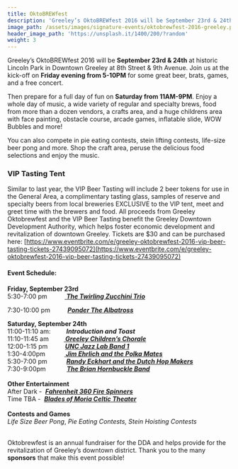 ```yaml
---
title: OktoBREWfest
description: 'Greeley’s OktoBREWfest 2016 will be September 23rd & 24th at historic Lincoln Park in Downtown Greeley at 8th Street & 9th Avenue.'
image_path: /assets/images/signature-events/oktobrewfest-2016-greeley.png
header_image_path: 'https://unsplash.it/1400/200/?random'
weight: 3
---
```



Greeley’s OktoBREWfest 2016 will be **September 23rd & 24th** at historic Lincoln Park in Downtown Greeley at 8th Street & 9th Avenue. Join us at the kick-off on **Friday evening from 5-10PM** for some great beer, brats, games, and a free concert.

Then prepare for a full day of fun on **Saturday from 11AM-9PM**. Enjoy a whole day of music, a wide variety of regular and specialty brews, food from more than a dozen vendors, a crafts area, and a huge childrens area with face painting, obstacle course, arcade games, inflatable slide, WOW Bubbles and more!

You can also compete in pie eating contests, stein lifting contests, life-size beer pong and more. Shop the craft area, peruse the delicious food selections and enjoy the music.

### VIP Tasting Tent

Similar to last year, the VIP Beer Tasting will include 2 beer tokens for use in the General Area, a complimentary tasting glass, samples of reserve and specialty beers from local breweries EXCLUSIVE to the VIP tent, meet and greet time with the brewers and food. All proceeds from Greeley Oktobrewfest and the VIP Beer Tasting benefit the Greeley Downtown Development Authority, which helps foster economic development and revitalization of downtown Greeley. Tickets are $30 and can be purchased here:&nbsp;[https://www.eventbrite.com/e/greeley-oktobrewfest-2016-vip-beer-tasting-tickets-27439095072](https://www.eventbrite.com/e/greeley-oktobrewfest-2016-vip-beer-tasting-tickets-27439095072)

#### Event Schedule:

<div><strong>Friday, September 23rd</strong></div>

<div>5:30-7:00 pm &nbsp; &nbsp; &nbsp; &nbsp; &nbsp;<a href="http://www.drewsblues.com/twirling_zucchini_trio/">&nbsp;<strong><em>The Twirling Zucchini Trio</em></strong></a></div>

[](http://www.drewsblues.com/twirling_zucchini_trio/)7:30-10:00 pm &nbsp; &nbsp; &nbsp; &nbsp; &nbsp;***[Ponder The Albatross](https://www.facebook.com/ponderthealbatross/)&nbsp; &nbsp;***

<div><strong>Saturday, September 24th</strong></div>

<div>11:00-11:10 am: &nbsp; &nbsp; &nbsp; &nbsp;&nbsp;<strong><em>Introduction and Toast</em></strong></div>

<div>11:10-11:45 am &nbsp; &nbsp; &nbsp; <strong><em>&nbsp; <a href="https://www.facebook.com/greeleychildrenschorale/?fref=ts">&nbsp;Greeley Children&rsquo;s Chorale</a></em></strong></div>

<div>12:00-1:15 pm &nbsp; &nbsp; &nbsp; &nbsp; &nbsp;<strong><em><a href="http://arts.unco.edu/music/jazz-ensembles/">UNC Jazz Lab Band 1</a></em></strong></div>

<div>1:30-4:00pm &nbsp; &nbsp; &nbsp; &nbsp; &nbsp; <a href="https://www.youtube.com/watch?v=NfRBvtR_4s4"><strong>&nbsp;<em>Jim Ehrlich and the Polka Mates</em></strong></a>&nbsp;&nbsp;</div>

<div>5:30-7:00 pm &nbsp; &nbsp; &nbsp; &nbsp; &nbsp; <a href="https://www.youtube.com/watch?v=ciekFoBZ4pM"><strong><em>Randy Eckhart and the Dutch Hop Makers</em></strong></a></div>

<div>7:30-9:00pm &nbsp; &nbsp; &nbsp; &nbsp; &nbsp; &nbsp;<a href="https://www.facebook.com/brian.hornbuckle.9"><strong><em>The Brian Hornbuckle Band</em></strong></a></div>

<div>&nbsp;</div>

<div><strong>Other Entertainment</strong>&nbsp;</div>

<div>After Dark - &nbsp;<a href="https://www.facebook.com/groups/Fahrenheit360Rockies/"><strong><em>Fahrenheit 360 Fire Spinners</em></strong></a></div>

<div>Time TBA - &nbsp;<a href="https://www.facebook.com/CelticMoonTheater/?fref=ts"><strong><em>Blades of Moria Celtic Theater</em></strong></a></div>

<div>&nbsp;</div>

<div><strong>Contests and Games</strong><em>&nbsp; </em></div>

<div><em>Life Size Beer Pong</em>, <em>Pie Eating Contests, Stein Hoisting Contests</em></div>

<div>&nbsp;</div>

Oktobrewfest is an annual fundraiser for the DDA and helps provide for the revitalization of Greeley’s downtown district. Thank you to the many **sponsors** that make this event possible!